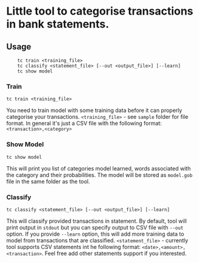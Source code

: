 # Little tool to categorise transactions in bank statements. 

## Usage
```
	tc train <training_file>
	tc classify <statement_file> [--out <output_file>] [--learn]
	tc show model

```
### Train
`tc train <training_file>`

You need to train model with some training data before it can properly categorise your transactions. `<training_file>` - see `sample` folder for file format. In general it's just a CSV file with the following format:`<transaction>,<category>`

### Show Model
`tc show model`

This will print you list of categories model learned, words associated with the category and their probabilities. The model will be stored as `model.gob` file in the same folder as the tool. 

### Classify
`tc classify <statement_file> [--out <output_file>] [--learn]`

This will classify provided transactions in statement. By default, tool will print output in `stdout` but you can specify output to CSV file with `--out` option. If you provide `--learn` option, this will add more training data to model from transactions that are classified.
`<statement_file>` - currently tool supports CSV statements int he following format: `<date>,<amount>,<transaction>`. Feel free add other statements support if you interested. 